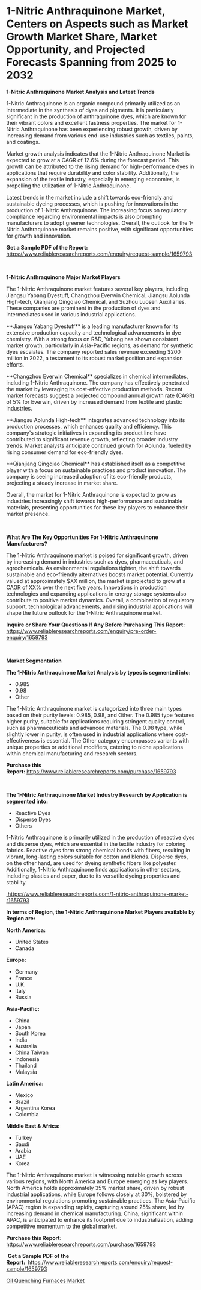 <p><h1>1-Nitric Anthraquinone Market, Centers on Aspects such as Market Growth Market Share, Market Opportunity, and Projected Forecasts Spanning from 2025 to 2032</h1></p><p><strong>1-Nitric Anthraquinone Market Analysis and Latest Trends</strong></p>
<p><p>1-Nitric Anthraquinone is an organic compound primarily utilized as an intermediate in the synthesis of dyes and pigments. It is particularly significant in the production of anthraquinone dyes, which are known for their vibrant colors and excellent fastness properties. The market for 1-Nitric Anthraquinone has been experiencing robust growth, driven by increasing demand from various end-use industries such as textiles, paints, and coatings.</p><p>Market growth analysis indicates that the 1-Nitric Anthraquinone Market is expected to grow at a CAGR of 12.6% during the forecast period. This growth can be attributed to the rising demand for high-performance dyes in applications that require durability and color stability. Additionally, the expansion of the textile industry, especially in emerging economies, is propelling the utilization of 1-Nitric Anthraquinone.</p><p>Latest trends in the market include a shift towards eco-friendly and sustainable dyeing processes, which is pushing for innovations in the production of 1-Nitric Anthraquinone. The increasing focus on regulatory compliance regarding environmental impacts is also prompting manufacturers to adopt greener technologies. Overall, the outlook for the 1-Nitric Anthraquinone market remains positive, with significant opportunities for growth and innovation.</p></p>
<p><strong>Get a Sample PDF of the Report:&nbsp;</strong> <a href="https://www.reliableresearchreports.com/enquiry/request-sample/1659793?utm_campaign=2180&utm_medium=2&utm_source=Github&utm_content=ia&utm_term=23032025&utm_id=1-nitric-anthraquinone">https://www.reliableresearchreports.com/enquiry/request-sample/1659793</a></p>
<p>&nbsp;</p>
<p><strong>1-Nitric Anthraquinone Major Market Players</strong></p>
<p><p>The 1-Nitric Anthraquinone market features several key players, including Jiangsu Yabang Dyestuff, Changzhou Everwin Chemical, Jiangsu Aolunda High-tech, Qianjiang Qingqiao Chemical, and Suzhou Luosen Auxiliaries. These companies are prominent in the production of dyes and intermediates used in various industrial applications.</p><p>**Jiangsu Yabang Dyestuff** is a leading manufacturer known for its extensive production capacity and technological advancements in dye chemistry. With a strong focus on R&D, Yabang has shown consistent market growth, particularly in Asia-Pacific regions, as demand for synthetic dyes escalates. The company reported sales revenue exceeding $200 million in 2022, a testament to its robust market position and expansion efforts.</p><p>**Changzhou Everwin Chemical** specializes in chemical intermediates, including 1-Nitric Anthraquinone. The company has effectively penetrated the market by leveraging its cost-effective production methods. Recent market forecasts suggest a projected compound annual growth rate (CAGR) of 5% for Everwin, driven by increased demand from textile and plastic industries.</p><p>**Jiangsu Aolunda High-tech** integrates advanced technology into its production processes, which enhances quality and efficiency. This company's strategic initiatives in expanding its product line have contributed to significant revenue growth, reflecting broader industry trends. Market analysts anticipate continued growth for Aolunda, fueled by rising consumer demand for eco-friendly dyes.</p><p>**Qianjiang Qingqiao Chemical** has established itself as a competitive player with a focus on sustainable practices and product innovation. The company is seeing increased adoption of its eco-friendly products, projecting a steady increase in market share.</p><p>Overall, the market for 1-Nitric Anthraquinone is expected to grow as industries increasingly shift towards high-performance and sustainable materials, presenting opportunities for these key players to enhance their market presence.</p></p>
<p>&nbsp;</p>
<p><strong>What Are The Key Opportunities For 1-Nitric Anthraquinone Manufacturers?</strong></p>
<p><p>The 1-Nitric Anthraquinone market is poised for significant growth, driven by increasing demand in industries such as dyes, pharmaceuticals, and agrochemicals. As environmental regulations tighten, the shift towards sustainable and eco-friendly alternatives boosts market potential. Currently valued at approximately $XX million, the market is projected to grow at a CAGR of XX% over the next five years. Innovations in production technologies and expanding applications in energy storage systems also contribute to positive market dynamics. Overall, a combination of regulatory support, technological advancements, and rising industrial applications will shape the future outlook for the 1-Nitric Anthraquinone market.</p></p>
<p><strong>Inquire or Share Your Questions If Any Before Purchasing This Report:</strong> <a href="https://www.reliableresearchreports.com/enquiry/pre-order-enquiry/1659793?utm_campaign=2180&utm_medium=2&utm_source=Github&utm_content=ia&utm_term=23032025&utm_id=1-nitric-anthraquinone">https://www.reliableresearchreports.com/enquiry/pre-order-enquiry/1659793</a></p>
<p>&nbsp;</p>
<p><strong>Market Segmentation</strong></p>
<p><strong>The 1-Nitric Anthraquinone Market Analysis by types is segmented into:</strong></p>
<p><ul><li>0.985</li><li>0.98</li><li>Other</li></ul></p>
<p><p>The 1-Nitric Anthraquinone market is categorized into three main types based on their purity levels: 0.985, 0.98, and Other. The 0.985 type features higher purity, suitable for applications requiring stringent quality control, such as pharmaceuticals and advanced materials. The 0.98 type, while slightly lower in purity, is often used in industrial applications where cost-effectiveness is essential. The Other category encompasses variants with unique properties or additional modifiers, catering to niche applications within chemical manufacturing and research sectors.</p></p>
<p><strong>Purchase this Report:&nbsp;</strong><a href="https://www.reliableresearchreports.com/purchase/1659793?utm_campaign=2180&utm_medium=2&utm_source=Github&utm_content=ia&utm_term=23032025&utm_id=1-nitric-anthraquinone">https://www.reliableresearchreports.com/purchase/1659793</a></p>
<p>&nbsp;</p>
<p><strong>The 1-Nitric Anthraquinone Market Industry Research by Application is segmented into:</strong></p>
<p><ul><li>Reactive Dyes</li><li>Disperse Dyes</li><li>Others</li></ul></p>
<p><p>1-Nitric Anthraquinone is primarily utilized in the production of reactive dyes and disperse dyes, which are essential in the textile industry for coloring fabrics. Reactive dyes form strong chemical bonds with fibers, resulting in vibrant, long-lasting colors suitable for cotton and blends. Disperse dyes, on the other hand, are used for dyeing synthetic fibers like polyester. Additionally, 1-Nitric Anthraquinone finds applications in other sectors, including plastics and paper, due to its versatile dyeing properties and stability.</p></p>
<p><a href="https://www.reliableresearchreports.com/1-nitric-anthraquinone-market-r1659793?utm_campaign=2180&utm_medium=2&utm_source=Github&utm_content=ia&utm_term=23032025&utm_id=1-nitric-anthraquinone">&nbsp;https://www.reliableresearchreports.com/1-nitric-anthraquinone-market-r1659793</a></p>
<p><strong>In terms of Region, the 1-Nitric Anthraquinone Market Players available by Region are:</strong></p>
<p>
    <p> <strong> North America: </strong>
        <ul>
            <li>United States</li>
            <li>Canada</li>
        </ul>
        </p> 
    <p> <strong> Europe: </strong>
        <ul>
            <li>Germany</li>
            <li>France</li>
            <li>U.K.</li>
            <li>Italy</li>
            <li>Russia</li>
        </ul>
        </p> 
    <p> <strong> Asia-Pacific: </strong>
        <ul>
            <li>China</li>
            <li>Japan</li>
            <li>South Korea</li>
            <li>India</li>
            <li>Australia</li>
            <li>China Taiwan</li>
            <li>Indonesia</li>
            <li>Thailand</li>
            <li>Malaysia</li>
        </ul>
        </p> 
    <p> <strong> Latin America: </strong>
        <ul>
            <li>Mexico</li>
            <li>Brazil</li>
            <li>Argentina Korea</li>
            <li>Colombia</li>
        </ul>
        </p> 
    <p> <strong> Middle East & Africa: </strong>
        <ul>
            <li>Turkey</li>
            <li>Saudi</li>
            <li>Arabia</li>
            <li>UAE</li>
            <li>Korea</li>
        </ul>
    </p>
    </p>
<p><p>The 1-Nitric Anthraquinone market is witnessing notable growth across various regions, with North America and Europe emerging as key players. North America holds approximately 35% market share, driven by robust industrial applications, while Europe follows closely at 30%, bolstered by environmental regulations promoting sustainable practices. The Asia-Pacific (APAC) region is expanding rapidly, capturing around 25% share, led by increasing demand in chemical manufacturing. China, significant within APAC, is anticipated to enhance its footprint due to industrialization, adding competitive momentum to the global market.</p></p>
<p><strong>Purchase this Report: </strong><a href="https://www.reliableresearchreports.com/purchase/1659793?utm_campaign=2180&utm_medium=2&utm_source=Github&utm_content=ia&utm_term=23032025&utm_id=1-nitric-anthraquinone">https://www.reliableresearchreports.com/purchase/1659793</a></p>
<p>&nbsp;<strong>Get a Sample PDF of the Report:&nbsp;&nbsp;</strong><a href="https://www.reliableresearchreports.com/enquiry/request-sample/1659793?utm_campaign=2180&utm_medium=2&utm_source=Github&utm_content=ia&utm_term=23032025&utm_id=1-nitric-anthraquinone">https://www.reliableresearchreports.com/enquiry/request-sample/1659793</a></p>
<p><strong></strong></p>
<p><p><a href="https://github.com/marlanamarvn/Market-Research-Report-List-1/blob/main/oil-quenching-furnaces-market.md?utm_campaign=2180&utm_medium=2&utm_source=Github&utm_content=ia&utm_term=23032025&utm_id=1-nitric-anthraquinone">Oil Quenching Furnaces Market</a></p></p>